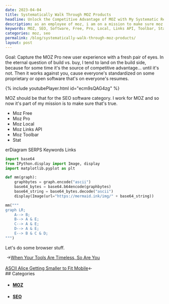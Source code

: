```yaml
---
date: 2023-04-04
title: Systematically Walk Through MOZ Products
headline: Unlock the Competitive Advantage of MOZ with My Systematic Review of Products
description: as an employee of moz, i am on a mission to make sure moz is the source of competitive advantage in the seo software category. to do this, i am systematically reviewing moz products, such as moz free, moz pro, moz local, moz links api, moz toolbar, and stat, and capturing the new user experience of moz pro. additionally, i am doing some browser automation stuff.
keywords: MOZ, SEO, Software, Free, Pro, Local, Links API, Toolbar, Stat, User Experience, Browser
categories: moz, seo
permalink: /blog/systematically-walk-through-moz-products/
layout: post
---
```



Goal: Capture the MOZ Pro new user experience with a fresh pair of eyes. In the
eternal question of build vs. buy, I tend to land on the build side, because
for some time it's the source of competitive advantage... until it's not. Then
it works against you, cause everyone's standardized on some proprietary or open
software that's on everyone's resumes.

{% include youtubePlayer.html id="ecm9sQAG4zg" %}

MOZ should be that for the SEO software category. I work for MOZ and so now
it's part of my mission is to make sure that's true.

- Moz Free
- Moz Pro
- Moz Local
- Moz Links API
- Moz Toolbar
- Stat

<div class="mermaid">
erDiagram
   SERPS
   Keywords
   Links
</div>

```python
import base64
from IPython.display import Image, display
import matplotlib.pyplot as plt

def mm(graph):
    graphbytes = graph.encode("ascii")
    base64_bytes = base64.b64encode(graphbytes)
    base64_string = base64_bytes.decode("ascii")
    display(Image(url="https://mermaid.ink/img/" + base64_string))

mm("""
graph LR;
    A--> B;
    B--> A & E;
    C--> A & E;
    D--> A & E;
    E--> B & C & D;
""")
```

Let's do some browser stuff.


<div class="post-nav"><div class="post-nav-prev"><span class="arrow">&nbsp;&rarr;</span><a href="/blog/when-your-tools-are-timeless-so-are-you/">When Your Tools Are Timeless, So Are You</a></div> &nbsp; <div class="post-nav-next"><a href="/blog/ascii-alice-getting-smaller-to-fit-mobile/">ASCII Alice Getting Smaller to Fit Mobile</a><span class="arrow">&larr;&nbsp;</span></div></div>
## Categories

<ul>
<li><h4><a href='/moz/'>MOZ</a></h4></li>
<li><h4><a href='/seo/'>SEO</a></h4></li></ul>